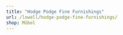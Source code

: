```yaml
---
title: "Hodge Podge Fine Furnishings"
url: /lowell/hodge-podge-fine-furnishings/
shop: Möbel
---
```

